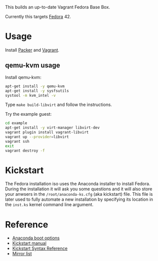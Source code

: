 This builds an up-to-date Vagrant Fedora Base Box.

Currently this targets [Fedora](https://fedoraproject.org/) 42.


# Usage

Install [Packer](https://www.packer.io/) and [Vagrant](https://www.vagrantup.com/).

## qemu-kvm usage

Install qemu-kvm:

```bash
apt-get install -y qemu-kvm
apt-get install -y sysfsutils
systool -m kvm_intel -v
```

Type `make build-libvirt` and follow the instructions.

Try the example guest:

```bash
cd example
apt-get install -y virt-manager libvirt-dev
vagrant plugin install vagrant-libvirt
vagrant up --provider=libvirt
vagrant ssh
exit
vagrant destroy -f
```


# Kickstart

The Fedora installation iso uses the Anaconda installer to install Fedora.
During the installation it will ask you some questions and it will also
store your anwsers in the `/root/anaconda-ks.cfg` (aka kickstart) file.
This file is later used to fully automate a new installation by specifying
its location in the `inst.ks` kernel command line argument.


# Reference

* [Anaconda boot options](https://anaconda-installer.readthedocs.io/en/latest/boot-options.html)
* [Kickstart manual](http://pykickstart.readthedocs.io/en/latest/kickstart-docs.html)
* [Kickstart Syntax Reference](https://anaconda-installer.readthedocs.io/en/latest/kickstart.html)
* [Mirror list](https://admin.fedoraproject.org/mirrormanager/)
